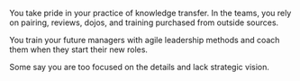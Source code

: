 You take pride in your practice of knowledge transfer. In the teams, you rely on pairing, reviews, dojos, and training purchased from outside sources.

You train your future managers with agile leadership methods and coach them when they start their new roles.

Some say you are too focused on the details and lack strategic vision.
